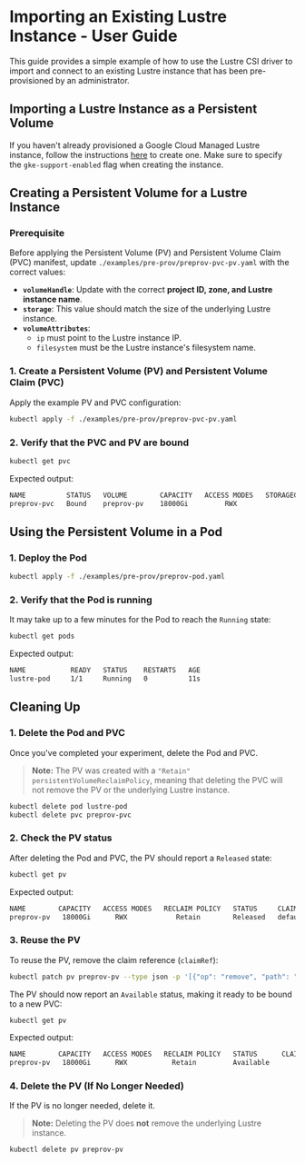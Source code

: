 <!--
Copyright 2025 Google LLC

Licensed under the Apache License, Version 2.0 (the "License");
you may not use this file except in compliance with the License.
You may obtain a copy of the License at

    https://www.apache.org/licenses/LICENSE-2.0

Unless required by applicable law or agreed to in writing, software
distributed under the License is distributed on an "AS IS" BASIS,
WITHOUT WARRANTIES OR CONDITIONS OF ANY KIND, either express or implied.
See the License for the specific language governing permissions and
limitations under the License.
-->

# Importing an Existing Lustre Instance - User Guide

This guide provides a simple example of how to use the Lustre CSI driver to import and connect to an existing Lustre instance that has been pre-provisioned by an administrator.

## Importing a Lustre Instance as a Persistent Volume

If you haven't already provisioned a Google Cloud Managed Lustre instance, follow the instructions [here](https://cloud.google.com/managed-lustre/docs/create-instance) to create one. Make sure to specify the `gke-support-enabled` flag when creating the instance.

## Creating a Persistent Volume for a Lustre Instance

### **Prerequisite**

Before applying the Persistent Volume (PV) and Persistent Volume Claim (PVC) manifest, update `./examples/pre-prov/preprov-pvc-pv.yaml` with the correct values:

- **`volumeHandle`**: Update with the correct **project ID, zone, and Lustre instance name**.
- **`storage`**: This value should match the size of the underlying Lustre instance.
- **`volumeAttributes`**:
  - `ip` must point to the Lustre instance IP.
  - `filesystem` must be the Lustre instance's filesystem name.

### 1. Create a Persistent Volume (PV) and Persistent Volume Claim (PVC)

Apply the example PV and PVC configuration:

```bash
kubectl apply -f ./examples/pre-prov/preprov-pvc-pv.yaml
```

### 2. Verify that the PVC and PV are bound

```bash
kubectl get pvc
```

Expected output:

```bash
NAME          STATUS   VOLUME        CAPACITY   ACCESS MODES   STORAGECLASS   AGE
preprov-pvc   Bound    preprov-pv    18000Gi         RWX                      76s
```

## Using the Persistent Volume in a Pod

### 1. Deploy the Pod

```bash
kubectl apply -f ./examples/pre-prov/preprov-pod.yaml
```

### 2. Verify that the Pod is running

It may take up to a few minutes for the Pod to reach the `Running` state:

```bash
kubectl get pods
```

Expected output:

```bash
NAME           READY   STATUS    RESTARTS   AGE
lustre-pod     1/1     Running   0          11s
```

## Cleaning Up

### 1. Delete the Pod and PVC

Once you've completed your experiment, delete the Pod and PVC.

> **Note:** The PV was created with a `"Retain"` `persistentVolumeReclaimPolicy`, meaning that deleting the PVC will not remove the PV or the underlying Lustre instance.

```bash
kubectl delete pod lustre-pod
kubectl delete pvc preprov-pvc
```

### 2. Check the PV status

After deleting the Pod and PVC, the PV should report a `Released` state:

```bash
kubectl get pv
```

Expected output:

```bash
NAME        CAPACITY   ACCESS MODES   RECLAIM POLICY   STATUS     CLAIM                 STORAGECLASS   REASON   AGE
preprov-pv   18000Gi      RWX            Retain        Released   default/preprov-pvc                           2m28s
```

### 3. Reuse the PV

To reuse the PV, remove the claim reference (`claimRef`):

```bash
kubectl patch pv preprov-pv --type json -p '[{"op": "remove", "path": "/spec/claimRef"}]'
```

The PV should now report an `Available` status, making it ready to be bound to a new PVC:

```bash
kubectl get pv
```

Expected output:

```bash
NAME        CAPACITY   ACCESS MODES   RECLAIM POLICY   STATUS      CLAIM   STORAGECLASS   REASON   AGE
preprov-pv   18000Gi      RWX           Retain         Available                                   19m
```

### 4. Delete the PV (If No Longer Needed)

If the PV is no longer needed, delete it.

> **Note:** Deleting the PV does **not** remove the underlying Lustre instance.

```bash
kubectl delete pv preprov-pv
```
